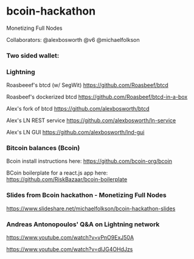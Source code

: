 # bcoin-hackathon

Monetizing Full Nodes

Collaborators: @alexbosworth @v6 @michaelfolkson

### Two sided wallet: 

### Lightning 

Roasbeeef's btcd (w/ SegWit) https://github.com/Roasbeef/btcd

Roasbeef's dockerized btcd https://github.com/Roasbeef/btcd-in-a-box

Alex's fork of btcd https://github.com/alexbosworth/btcd

Alex's LN REST service https://github.com/alexbosworth/ln-service

Alex's LN GUI https://github.com/alexbosworth/lnd-gui

### Bitcoin balances (Bcoin)

Bcoin install instructions here: https://github.com/bcoin-org/bcoin

BCoin boilerplate for a react.js app here: https://github.com/RiskBazaar/bcoin-boilerplate

### Slides from Bcoin hackathon - Monetizing Full Nodes

https://www.slideshare.net/michaelfolkson/bcoin-hackathon-slides

### Andreas Antonopoulos' Q&A on Lightning network

https://www.youtube.com/watch?v=vPnO9ExJ50A

https://www.youtube.com/watch?v=dlJG4OHdJzs

